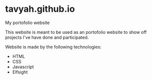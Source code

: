 # tavyah.github.io
My portofolio website

This website is meant to be used as an portofolio website to show off projects I've have done and participated.

Website is made by the following technologies:
- HTML
- CSS
- Javascript
- Elfsight